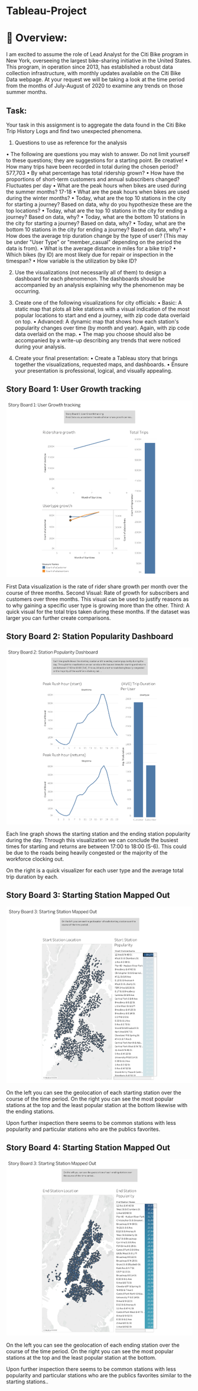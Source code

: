 # Tableau-Project
# 🚴 Overview:
I am excited to assume the role of Lead Analyst for the Citi Bike program in New York, overseeing the largest bike-sharing initiative in the United States. This program, in operation since 2013, has established a robust data collection infrastructure, with monthly updates available on the Citi Bike Data webpage. At your request we will be taking a look at the time period from the months of July-August of 2020 to examine any trends on those summer months. 

## Task:
Your task in this assignment is to aggregate the data found in the Citi Bike Trip History Logs and find two unexpected phenomena.

1. Questions to use as reference for the analysis

• The following are questions you may wish to answer. Do not limit yourself to these questions; they are suggestions for a starting point. Be creative!
• How many trips have been recorded in total during the chosen period? 577,703 
• By what percentage has total ridership grown?
• How have the proportions of short-term customers and annual subscribers changed? Fluctuates per day
• What are the peak hours when bikes are used during the summer months? 17-18
• What are the peak hours when bikes are used during the winter months?
• Today, what are the top 10 stations in the city for starting a journey? Based on data, why do you hypothesize these are the top locations?
• Today, what are the top 10 stations in the city for ending a journey? Based on data, why?
• Today, what are the bottom 10 stations in the city for starting a journey? Based on data, why?
• Today, what are the bottom 10 stations in the city for ending a journey? Based on data, why?
• How does the average trip duration change by the type of user? (This may be under "User Type" or "member_casual" depending on the period the data is from).
• What is the average distance in miles for a bike trip?
• Which bikes (by ID) are most likely due for repair or inspection in the timespan?
• How variable is the utilization by bike ID?

2. Use the visualizations (not necessarily all of them) to design a dashboard for each phenomenon. The dashboards should be accompanied by an analysis explaining why the phenomenon may be occurring.

3. Create one of the following visualizations for city officials:
• Basic: A static map that plots all bike stations with a visual indication of the most popular locations to start and end a journey, with zip code data overlaid on top.
• Advanced: A dynamic map that shows how each station's popularity changes over time (by month and year). Again, with zip code data overlaid on the map.
• The map you choose should also be accompanied by a write-up describing any trends that were noticed during your analysis.

4. Create your final presentation:
• Create a Tableau story that brings together the visualizations, requested maps, and dashboards.
• Ensure your presentation is professional, logical, and visually appealing.

## Story Board 1: User Growth tracking

![Alt text](<Story 1.png>)

First Data visualization is the rate of rider share growth per month over the course of three months.
Second Visual: Rate of growth for subscribers and customers over three months. This visual can be used to justify reasons as to why gaining a specific user type is growing more than the other. 
Third: A quick visual for the total trips taken during these months. If the dataset was larger you can further create comparisons.

## Story Board 2: Station Popularity Dashboard

![Alt text](<Story 2.png>)

Each line graph shows the starting station and the ending station popularity during the day. Through this visualization we can conclude the busiest times for starting and returns are between 17:00 to 18:00 (5-6). This could be due to the roads being heavily congested or the majority of the workforce clocking out. 

On the right is a quick visualizer for each user type and the average total trip duration by each. 

## Story Board 3: Starting Station Mapped Out

![Alt text](<Story 3.png>)

On the left you can see the geolocation of each starting station over the course of the time period.
On the right you can see the most popular stations at the top and the least popular station at the bottom likewise with the ending stations. 

Upon further inspection there seems to be common stations with less popularity and particular stations who are the publics favorites. 

## Story Board 4: Starting Station Mapped Out

![Alt text](<Story 4.png>)

On the left you can see the geolocation of each ending station over the course of the time period.
On the right you can see the most popular stations at the top and the least popular station at the bottom.

Upon further inspection there seems to be common stations with less popularity and particular stations who are the publics favorites similar to the starting stations.. 
